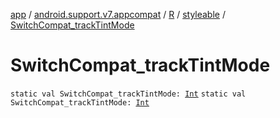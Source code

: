 [app](../../../index.md) / [android.support.v7.appcompat](../../index.md) / [R](../index.md) / [styleable](index.md) / [SwitchCompat_trackTintMode](./-switch-compat_track-tint-mode.md)

# SwitchCompat_trackTintMode

`static val SwitchCompat_trackTintMode: `[`Int`](https://kotlinlang.org/api/latest/jvm/stdlib/kotlin/-int/index.html)
`static val SwitchCompat_trackTintMode: `[`Int`](https://kotlinlang.org/api/latest/jvm/stdlib/kotlin/-int/index.html)